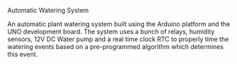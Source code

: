Automatic Watering System

An automatic plant watering system built using the Arduino platform and the UNO development board. The system uses a bunch of relays, humidity sensors, 12V DC Water pump and a real time clock RTC to properly time the watering events based on a pre-programmed algorithm which determines this event.
